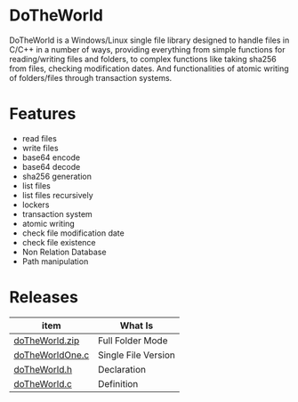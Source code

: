 # DoTheWorld
DoTheWorld is a Windows/Linux single file library designed to handle files in C/C++ in a number of ways, providing everything from simple functions for reading/writing files and folders, to complex functions like taking sha256 from files, checking modification dates. And functionalities of atomic writing of folders/files through transaction systems.

# Features
 - read files
 - write files
 - base64 encode
 - base64 decode
 - sha256 generation
 - list files 
 - list files recursively 
 - lockers 
 - transaction system
 - atomic writing
 - check file modification date
 - check file existence
 - Non Relation Database
 - Path manipulation


# Releases

| item          | What Is |
|-------        |-----------|
| [doTheWorld.zip](https://github.com/OUIsolutions/DoTheWorld/releases/download/9.0.001/doTheWorld.zip)| Full Folder Mode  |
| [doTheWorldOne.c](https://github.com/OUIsolutions/DoTheWorld/releases/download/9.0.001/doTheWorldOne.c)| Single File Version|
| [doTheWorld.h](https://github.com/OUIsolutions/DoTheWorld/releases/download/9.0.001/doTheWorld.h)|Declaration |
| [doTheWorld.c](https://github.com/OUIsolutions/DoTheWorld/releases/download/9.0.001/doTheWorld.c)|Definition |



